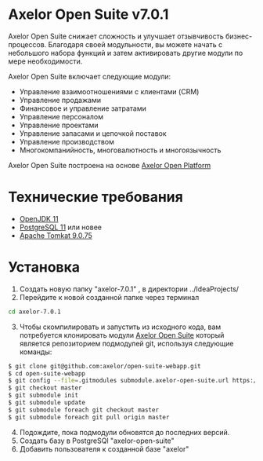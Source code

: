 Axelor Open Suite v7.0.1
================================

Axelor Open Suite снижает сложность и улучшает отзывчивость бизнес-процессов. Благодаря своей модульности, вы можете начать с небольшого набора функций и затем активировать другие модули по мере необходимости.

Axelor Open Suite включает следующие модули:

* Управление взаимоотношениями с клиентами (CRM)
* Управление продажами
* Финансовое и управление затратами
* Управление персоналом
* Управление проектами
* Управление запасами и цепочкой поставок
* Управление производством
* Многокомпанийность, многовалютность и многоязычность

Axelor Open Suite построена на основе [Axelor Open Platform](https://github.com/axelor/axelor-open-platform)

Технические требования
================================

* [OpenJDK 11](https://www.oracle.com/cis/java/technologies/javase/jdk11-archive-downloads.html)
* [PostgreSQL 11](https://www.enterprisedb.com/downloads/postgres-postgresql-downloads) или новее
* [Apache Tomkat 9.0.75](https://tomcat.apache.org/download-90.cgi)

Установка
================================
1. Создать новую папку "axelor-7.0.1" , в директории ../IdeaProjects/
2. Перейдите к новой созданной папке через терминал
```bash
cd axelor-7.0.1
```
3. Чтобы скомпилировать и запустить из исходного кода, вам потребуется клонировать модули 
[Axelor Open Suite](https://github.com/axelor/axelor-open-suite) который является репозиторием подмодулей git, используя следующие команды:

```bash
$ git clone git@github.com:axelor/open-suite-webapp.git
$ cd open-suite-webapp
$ git config --file=.gitmodules submodule.axelor-open-suite.url https://github.com/axelor/axelor-open-suite.git
$ git checkout master
$ git submodule init
$ git submodule update
$ git submodule foreach git checkout master
$ git submodule foreach git pull origin master
```
4. Подождите, пока подмодули обновятся до последних версий.
5. Создать базу в PostgreSQl "axelor-open-suite"
6. Добавить пользователя к созданной базе "axelor"
